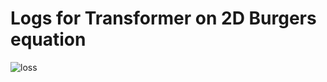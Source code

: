# Logs for Transformer on 2D Burgers equation
![loss](https://github.com/user-attachments/assets/ab38a623-62de-4777-9daa-a596b6aace5e)
